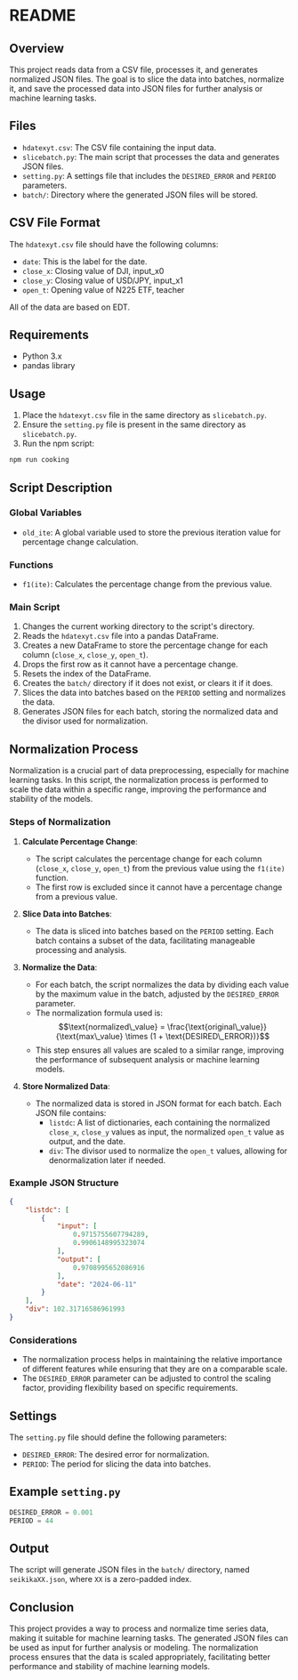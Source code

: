 # README

## Overview

This project reads data from a CSV file, processes it, and generates normalized JSON files. The goal is to slice the data into batches, normalize it, and save the processed data into JSON files for further analysis or machine learning tasks.

## Files

- `hdatexyt.csv`: The CSV file containing the input data.
- `slicebatch.py`: The main script that processes the data and generates JSON files.
- `setting.py`: A settings file that includes the `DESIRED_ERROR` and `PERIOD` parameters.
- `batch/`: Directory where the generated JSON files will be stored.

## CSV File Format
The `hdatexyt.csv` file should have the following columns:

- `date`: This is the label for the date.
- `close_x`: Closing value of DJI, input_x0
- `close_y`: Closing value of USD/JPY, input_x1
- `open_t`: Opening value of N225 ETF, teacher

All of the data are based on EDT.
## Requirements

- Python 3.x
- pandas library

## Usage

1. Place the `hdatexyt.csv` file in the same directory as `slicebatch.py`.
2. Ensure the `setting.py` file is present in the same directory as `slicebatch.py`.
3. Run the npm script:

```bash
npm run cooking
```

## Script Description

### Global Variables

- `old_ite`: A global variable used to store the previous iteration value for percentage change calculation.

### Functions

- `f1(ite)`: Calculates the percentage change from the previous value.

### Main Script

1. Changes the current working directory to the script's directory.
2. Reads the `hdatexyt.csv` file into a pandas DataFrame.
3. Creates a new DataFrame to store the percentage change for each column (`close_x`, `close_y`, `open_t`).
4. Drops the first row as it cannot have a percentage change.
5. Resets the index of the DataFrame.
6. Creates the `batch/` directory if it does not exist, or clears it if it does.
7. Slices the data into batches based on the `PERIOD` setting and normalizes the data.
8. Generates JSON files for each batch, storing the normalized data and the divisor used for normalization.

## Normalization Process

Normalization is a crucial part of data preprocessing, especially for machine learning tasks. In this script, the normalization process is performed to scale the data within a specific range, improving the performance and stability of the models.

### Steps of Normalization

1. **Calculate Percentage Change**:
   - The script calculates the percentage change for each column (`close_x`, `close_y`, `open_t`) from the previous value using the `f1(ite)` function.
   - The first row is excluded since it cannot have a percentage change from a previous value.

2. **Slice Data into Batches**:
   - The data is sliced into batches based on the `PERIOD` setting. Each batch contains a subset of the data, facilitating manageable processing and analysis.

3. **Normalize the Data**:
   - For each batch, the script normalizes the data by dividing each value by the maximum value in the batch, adjusted by the `DESIRED_ERROR` parameter.
   - The normalization formula used is:
$$\text{normalized\_value} = \frac{\text{original\_value}}{\text{max\_value} \times (1 + \text{DESIRED\_ERROR})}$$
   - This step ensures all values are scaled to a similar range, improving the performance of subsequent analysis or machine learning models.

4. **Store Normalized Data**:
   - The normalized data is stored in JSON format for each batch. Each JSON file contains:
     - `listdc`: A list of dictionaries, each containing the normalized `close_x`, `close_y` values as input, the normalized `open_t` value as output, and the date.
     - `div`: The divisor used to normalize the `open_t` values, allowing for denormalization later if needed.

### Example JSON Structure

```json
{
    "listdc": [
        {
            "input": [
                0.9715755607794289,
                0.9906148995323074
            ],
            "output": [
                0.9708995652086916
            ],
            "date": "2024-06-11"
        }
    ],
    "div": 102.31716586961993
}
```

### Considerations

- The normalization process helps in maintaining the relative importance of different features while ensuring that they are on a comparable scale.
- The `DESIRED_ERROR` parameter can be adjusted to control the scaling factor, providing flexibility based on specific requirements.

## Settings

The `setting.py` file should define the following parameters:

- `DESIRED_ERROR`: The desired error for normalization.
- `PERIOD`: The period for slicing the data into batches.

## Example `setting.py`

```python
DESIRED_ERROR = 0.001
PERIOD = 44
```

## Output

The script will generate JSON files in the `batch/` directory, named `seikikaXX.json`, where `XX` is a zero-padded index.

## Conclusion

This project provides a way to process and normalize time series data, making it suitable for machine learning tasks. The generated JSON files can be used as input for further analysis or modeling. The normalization process ensures that the data is scaled appropriately, facilitating better performance and stability of machine learning models.